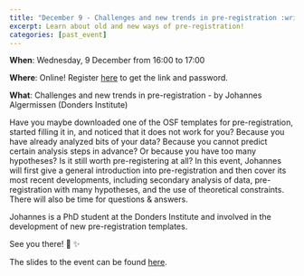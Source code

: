 ```yaml
---
title: "December 9 - Challenges and new trends in pre-registration :writing_hand: :thinking: :registered:"
excerpt: Learn about old and new ways of pre-registration!
categories: [past_event]
---
```


**When**: Wednesday, 9 December from 16:00 to 17:00

**Where**: Online! Register [here](https://forms.gle/pcvZzrqbBw7VduRJ9) to get the link and password.

**What**: Challenges and new trends in pre-registration - by Johannes Algermissen (Donders Institute)

Have you maybe downloaded one of the OSF templates for pre-registration, started filling it in, and noticed that it does not work for you? Because you have already analyzed bits of your data? Because you cannot predict certain analysis steps in advance? Or because you have too many hypotheses? Is it still worth pre-registering at all? In this event, Johannes will first give a general introduction into pre-registration and then cover its most recent developments, including secondary analysis of data, pre-registration with many hypotheses, and the use of theoretical constraints. There will also be time for questions & answers. 

Johannes is a PhD student at the Donders Institute and involved in the development of new pre-registration templates.

See you there! :wave: :sparkles:

The slides to the event can be found [here](../assets//slides//2020_12_09_Challenges_trends_pre-registration_JohannesAlgermissen.pdf).
